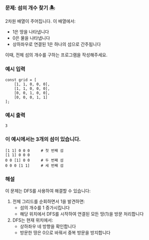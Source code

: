 ### 문제: 섬의 개수 찾기 🏝

2차원 배열이 주어집니다. 이 배열에서:

- 1은 땅을 나타냅니다
- 0은 물을 나타냅니다
- 상하좌우로 연결된 1은 하나의 섬으로 간주됩니다

이때, 전체 섬의 개수를 구하는 프로그램을 작성해주세요.

### 예시 입력

```
const grid = [
    [1, 1, 0, 0, 0],
    [1, 1, 0, 0, 0],
    [0, 0, 1, 0, 0],
    [0, 0, 0, 1, 1]
];
```

### 예시 출력

```
3
```

### 이 예시에서는 3개의 섬이 있습니다.

```
[1 1] 0 0 0     # 첫 번째 섬
[1 1] 0 0 0
0 0 [1] 0 0     # 두 번째 섬
0 0 0 [1 1]     # 세 번째 섬
```

### 해설

이 문제는 DFS를 사용하여 해결할 수 있습니다:

1. 전체 그리드를 순회하면서 1을 발견하면:
   - 섬의 개수를 1 증가시킵니다
   - 해당 위치에서 DFS를 시작하여 연결된 모든 땅(1)을 방문 처리합니다
2. DFS는 현재 위치에서:
   - 상하좌우 네 방향을 확인합니다
   - 방문한 땅은 0으로 바꿔서 중복 방문을 방지합니다
